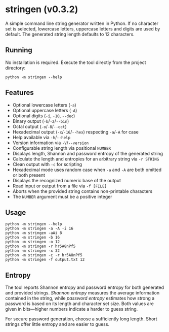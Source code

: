 # stringen (v0.3.2)

A simple command line string generator written in Python. If no character set
is selected, lowercase letters, uppercase letters and digits are used by
default. The generated string length defaults to 12 characters.

## Running

No installation is required. Execute the tool directly from the project
directory:

```shell
python -m stringen --help
```

## Features

- Optional lowercase letters (`-a`)
- Optional uppercase letters (`-A`)
- Optional digits (`-i`, `-10`, `--dec`)
- Binary output (`-b`/`-2`/`--bin`)
- Octal output (`-o`/`-8`/`--oct`)
- Hexadecimal output (`-x`/`-16`/`--hex`) respecting `-a`/`-A` for case
- Help available via `-h`/`--help`
- Version information via `-V`/`--version`
- Configurable string length via positional `NUMBER`
- Displays length, Shannon and password entropy of the generated string
- Calculate the length and entropies for an arbitrary string via `-r STRING`
- Clean output with `-c` for scripting
- Hexadecimal mode uses random case when `-a` and `-A` are both omitted or both
  present
- Displays the recognized numeric base of the output
- Read input or output from a file via `-f [FILE]`
- Aborts when the provided string contains non-printable characters
- The `NUMBER` argument must be a positive integer

## Usage

```shell
python -m stringen --help
python -m stringen -a -A -i 16
python -m stringen -aAi 8
python -m stringen -b 16
python -m stringen -o 12
python -m stringen -r hr5A8nPf5
python -m stringen -x 32
python -m stringen -c -r hr5A8nPf5
python -m stringen -f output.txt 12
```

## Entropy

The tool reports Shannon entropy and password entropy for both generated and
provided strings. *Shannon entropy* measures the average information contained
in the string, while *password entropy* estimates how strong a password is based
on its length and character set size. Both values are given in bits&mdash;higher
numbers indicate a harder to guess string.

For secure password generation, choose a sufficiently long length.
Short strings offer little entropy and are easier to guess.
